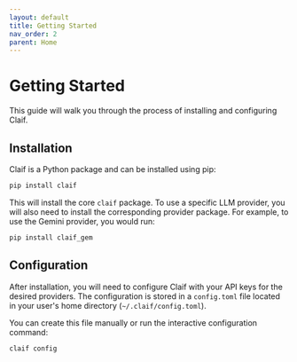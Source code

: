 ```yaml
---
layout: default
title: Getting Started
nav_order: 2
parent: Home
---
```

# Getting Started

This guide will walk you through the process of installing and configuring Claif.

## Installation

Claif is a Python package and can be installed using pip:

```bash
pip install claif
```

This will install the core `claif` package. To use a specific LLM provider, you will also need to install the corresponding provider package. For example, to use the Gemini provider, you would run:

```bash
pip install claif_gem
```

## Configuration

After installation, you will need to configure Claif with your API keys for the desired providers. The configuration is stored in a `config.toml` file located in your user's home directory (`~/.claif/config.toml`).

You can create this file manually or run the interactive configuration command:

```bash
claif config
```
